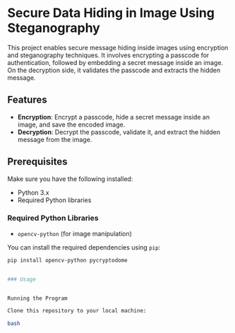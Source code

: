 # Secure Data Hiding in Image Using Steganography

This project enables secure message hiding inside images using encryption and steganography techniques. It involves encrypting a passcode for authentication, followed by embedding a secret message inside an image. On the decryption side, it validates the passcode and extracts the hidden message.

## Features

- **Encryption**: Encrypt a passcode, hide a secret message inside an image, and save the encoded image.
- **Decryption**: Decrypt the passcode, validate it, and extract the hidden message from the image.

## Prerequisites

Make sure you have the following installed:

- Python 3.x
- Required Python libraries

### Required Python Libraries

- `opencv-python` (for image manipulation)

You can install the required dependencies using `pip`:

```bash
pip install opencv-python pycryptodome


### Usage


Running the Program

Clone this repository to your local machine:

bash

